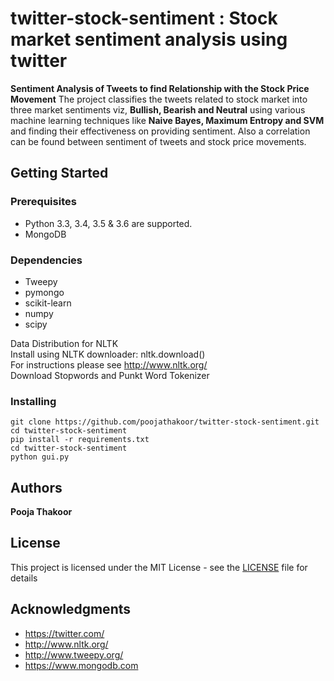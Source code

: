# twitter-stock-sentiment : Stock market sentiment analysis using twitter

**Sentiment Analysis of Tweets to find Relationship with the Stock Price Movement**
The project classifies the tweets related to stock market into three market
sentiments viz, **Bullish, Bearish and Neutral** using various machine learning techniques like **Naive
Bayes, Maximum Entropy and SVM** and finding their effectiveness on providing sentiment. Also a
correlation can be found between sentiment of tweets and stock price movements.

## Getting Started


### Prerequisites

* Python 3.3, 3.4, 3.5 & 3.6 are supported.
* MongoDB

### Dependencies

* Tweepy
* pymongo
* scikit-learn
* numpy
* scipy

Data Distribution for NLTK<br />
Install using NLTK downloader: nltk.download()<br />
For instructions please see http://www.nltk.org/<br />
Download Stopwords and Punkt Word Tokenizer

### Installing

    git clone https://github.com/poojathakoor/twitter-stock-sentiment.git
    cd twitter-stock-sentiment
    pip install -r requirements.txt
    cd twitter-stock-sentiment
    python gui.py

## Authors

**Pooja Thakoor** 

## License

This project is licensed under the MIT License - see the [LICENSE](LICENSE) file for details

## Acknowledgments

* https://twitter.com/
* http://www.nltk.org/
* http://www.tweepy.org/
* https://www.mongodb.com
